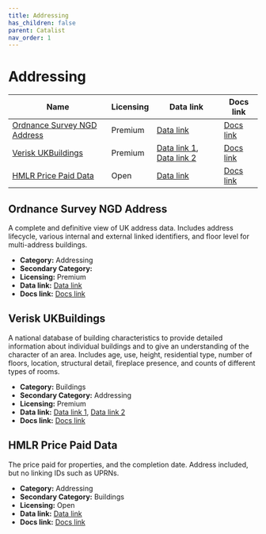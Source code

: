 ```yaml
---
title: Addressing
has_children: false
parent: Catalist
nav_order: 1
---
```


# Addressing

| Name                                                        | Licensing | Data link                                                                                                                                                | Docs link                                                          |
| ----------------------------------------------------------- | --------- | -------------------------------------------------------------------------------------------------------------------------------------------------------- | ------------------------------------------------------------------ |
| [Ordnance Survey NGD Address](#ordnance-survey-ngd-address) | Premium   | [Data link](https://docs.os.uk/osngd/data-structure/address)                                                                                             | [Docs link]()                                                      |
| [Verisk UKBuildings](#verisk-ukbuildings)                   | Premium   | [Data link 1](https://digimap.edina.ac.uk/verisk), [Data link 2](https://apicatalog.verisk.com/docs/uk-data-api/zi70nw727oya9-verisk-uk-claims-data-api) | [Docs link](https://www.verisk.com/en-gb/products/ukbuildings/)    |
| [HMLR Price Paid Data](#hmlr-price-paid-data)               | Open      | [Data link](https://www.gov.uk/government/statistical-data-sets/price-paid-data-downloads)                                                               | [Docs link](https://www.gov.uk/guidance/about-the-price-paid-data) |

## Ordnance Survey NGD Address

A complete and definitive view of UK address data. Includes address lifecycle, various internal and external linked identifiers, and floor level for multi-address buildings.

- **Category:** Addressing
- **Secondary Category:** 
- **Licensing:** Premium
- **Data link:** [Data link](https://docs.os.uk/osngd/data-structure/address)
- **Docs link:** [Docs link]()



## Verisk UKBuildings

A national database of building characteristics to provide detailed information about individual buildings and to give an understanding of the character of an area. Includes age, use, height, residential type, number of floors, location, structural detail, fireplace presence, and counts of different types of rooms.

- **Category:** Buildings
- **Secondary Category:** Addressing
- **Licensing:** Premium
- **Data link:** [Data link 1](https://digimap.edina.ac.uk/verisk), [Data link 2](https://apicatalog.verisk.com/docs/uk-data-api/zi70nw727oya9-verisk-uk-claims-data-api)
- **Docs link:** [Docs link](https://www.verisk.com/en-gb/products/ukbuildings/)



## HMLR Price Paid Data

The price paid for properties, and the completion date. Address included, but no linking IDs such as UPRNs.

- **Category:** Addressing
- **Secondary Category:** Buildings
- **Licensing:** Open
- **Data link:** [Data link](https://www.gov.uk/government/statistical-data-sets/price-paid-data-downloads)
- **Docs link:** [Docs link](https://www.gov.uk/guidance/about-the-price-paid-data)
